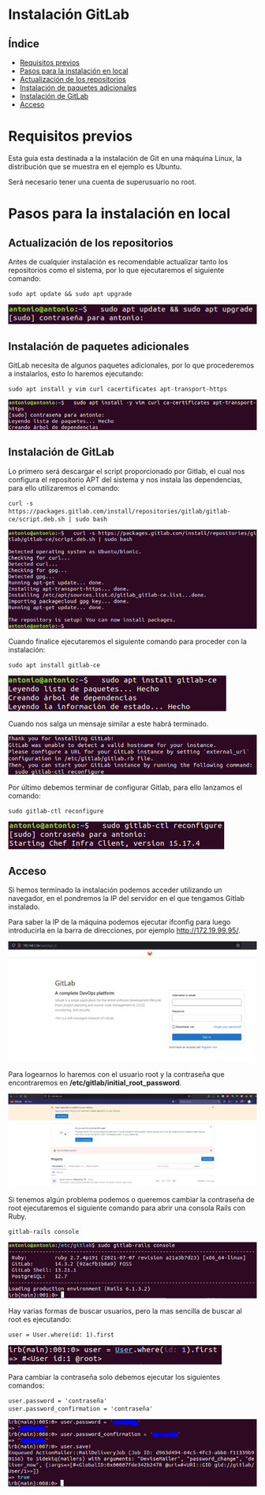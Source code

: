 # Instalación GitLab

## Índice
- <a href="#1">Requisitos previos</a>
- <a href="#2">Pasos para la instalación en local</a>
- <a href="#3">Actualización de los repositorios</a>
- <a href="#4">Instalación de paquetes adicionales</a>
- <a href="#5">Instalación de GitLab</a>
- <a href="#6">Acceso</a>


# <a name="1">Requisitos previos</a>

Esta guía esta destinada a la instalación de Git en una máquina Linux, la distribución que se muestra en el ejemplo es Ubuntu.

Será necesario tener una cuenta de superusuario no root.

# <a name="2">Pasos para la instalación en local</a>

## <a name="3">Actualización de los repositorios</a>

Antes de cualquier instalación es recomendable actualizar tanto los repositorios como el sistema, por lo que ejecutaremos el siguiente comando:
```
sudo apt update && sudo apt upgrade
```

![update](img/1.png)

## <a name="4">Instalación de paquetes adicionales</a>

GitLab necesita de algunos paquetes adicionales, por lo que procederemos a instalarlos, esto lo haremos ejecutando:
```
sudo apt install y vim curl cacertificates apt-transport-https
```

![install](img/2.png)


## <a name="5">Instalación de GitLab</a>

Lo primero será descargar el script proporcionado por Gitlab, el cual nos configura el repositorio APT del sistema y nos instala las dependencias, para ello utilizaremos el comando:

```
curl -s  https://packages.gitlab.com/install/repositories/gitlab/gitlab-ce/script.deb.sh | sudo bash
```

![curl](img/3.png)

Cuando finalice ejecutaremos el siguiente comando para proceder con la instalación:

```
sudo apt install gitlab-ce
```

![install](img/4.png)

Cuando nos salga un mensaje similar a este habrá terminado.

![thanks](img/5.png)

Por último debemos terminar de configurar Gitlab, para ello lanzamos el comando:

```
sudo gitlab-ctl reconfigure
```

![reconfigure](img/6.png)


## <a name="6">Acceso</a>

Si hemos terminado la instalación podemos acceder utilizando un navegador, en el pondremos la IP del servidor en el que tengamos Gitlab instalado.

Para saber la IP de la máquina podemos ejecutar ifconfig para luego introducirla en la barra de direcciones, por ejemplo http://172.19.99.95/.

![acceso](img/7.png)

Para logearnos lo haremos con el usuario root y la contraseña que encontraremos en **/etc/gitlab/initial_root_password**.

![web](img/8.PNG)

Si tenemos algún problema podemos o queremos cambiar la contraseña de root ejecutaremos el siguiente comando para abrir una consola Rails con Ruby.

````
gitlab-rails console
````

![rails](img/9.PNG)

Hay varias formas de buscar usuarios, pero la mas sencilla de buscar al root es ejecutando:

````
user = User.where(id: 1).first
````

![user](img/10.PNG)

Para cambiar la contraseña solo debemos ejecutar los siguientes comandos:

````
user.password = 'contraseña'
user.password_confirmation = 'contraseña'
````

![password](img/11.PNG)
